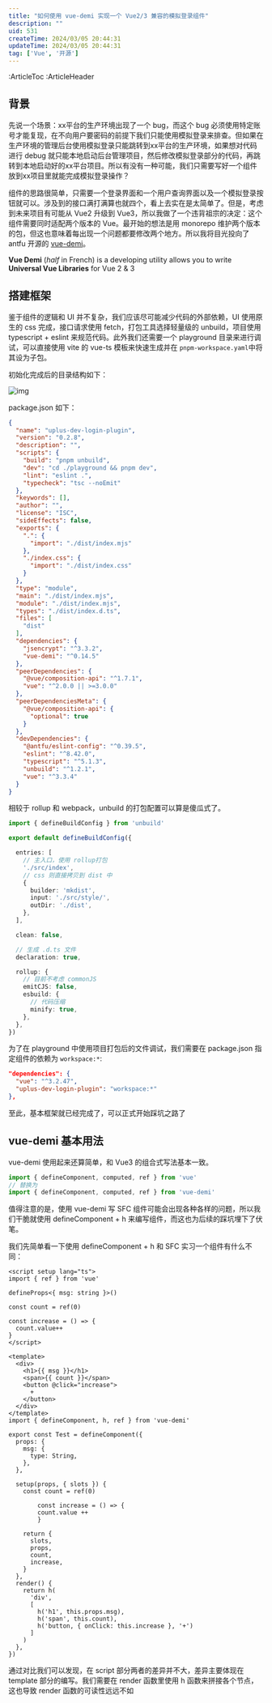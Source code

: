 ```yaml
---
title: "如何使用 vue-demi 实现一个 Vue2/3 兼容的模拟登录组件"
description: ""
uid: 531
createTime: 2024/03/05 20:44:31
updateTime: 2024/03/05 20:44:31
tag: ['Vue', '开源']
---
```

:ArticleToc
:ArticleHeader

## 背景

先说一个场景：xx平台的生产环境出现了一个 bug，而这个 bug 必须使用特定账号才能复现，在不向用户要密码的前提下我们只能使用模拟登录来排查。但如果在生产环境的管理后台使用模拟登录只能跳转到xx平台的生产环境，如果想对代码进行 debug 就只能本地启动后台管理项目，然后修改模拟登录部分的代码，再跳转到本地启动好的xx平台项目。所以有没有一种可能，我们只需要写好一个组件放到xx项目里就能完成模拟登录操作？



组件的思路很简单，只需要一个登录界面和一个用户查询界面以及一个模拟登录按钮就可以。涉及到的接口满打满算也就四个，看上去实在是太简单了。但是，考虑到未来项目有可能从 Vue2 升级到 Vue3，所以我做了一个违背祖宗的决定：这个组件需要同时适配两个版本的 Vue。最开始的想法是用 monorepo 维护两个版本的包，但这也意味着每出现一个问题都要修改两个地方。所以我将目光投向了 antfu 开源的 [vue-demi](https://github.com/vueuse/vue-demi)。



**Vue Demi** (*half* in French) is a developing utility allows you to write **Universal Vue Libraries** for Vue 2 & 3



## 搭建框架

鉴于组件的逻辑和 UI 并不复杂，我们应该尽可能减少代码的外部依赖，UI 使用原生的 css 完成，接口请求使用 fetch，打包工具选择轻量级的 unbuild，项目使用 typescript + eslint 来规范代码。此外我们还需要一个 playground 目录来进行调试，可以直接使用 vite 的 vue-ts 模板来快速生成并在 `pnpm-workspace.yaml`中将其设为子包。

初始化完成后的目录结构如下：

![img](https://pic-go-20220331-1301395896.cos.ap-beijing.myqcloud.com/img/uplus-dev-login-1.png?q-sign-algorithm=sha1&q-ak=AKID93q7aYfXDSWCD8kxWaooKIqlTwxpQXQ5Bmv3NJ4gEwnAHFqESQcmnwGafAQJZBHO&q-sign-time=1709642377;1709645977&q-key-time=1709642377;1709645977&q-header-list=host&q-url-param-list=ci-process&q-signature=40bf8682c3c0f0767c5b5738835899c3beff0d9d&x-cos-security-token=SJnk1hFasC3k7O6ESYC8RGt86C9gSRna7bcafd0a86e54aa26fa7dc2908a1c1f0e_SFq3xlv0ejVF_3Jdbd_5HpgrgtThVPzXk__j-fqUyQ4aAGO1ScqUScG7SZNm2XlO1pKVESlNvInhxCV4bAYPfCUyanXgjvZxYzyqyTmvBUuHPEGFlDDp8v76IGYxpJp0Wn3i9eC_ES48fBf81HkDLDNI5UYVyzbDESInl6WD6sDTizS2tbf4ettHUBuBrd&ci-process=originImage)

package.json 如下：

```json
{
  "name": "uplus-dev-login-plugin",
  "version": "0.2.8",
  "description": "",
  "scripts": {
    "build": "pnpm unbuild",
    "dev": "cd ./playground && pnpm dev",
    "lint": "eslint .",
    "typecheck": "tsc --noEmit"
  },
  "keywords": [],
  "author": "",
  "license": "ISC",
  "sideEffects": false,
  "exports": {
    ".": {
      "import": "./dist/index.mjs"
    },
    "./index.css": {
      "import": "./dist/index.css"
    }
  },
  "type": "module",
  "main": "./dist/index.mjs",
  "module": "./dist/index.mjs",
  "types": "./dist/index.d.ts",
  "files": [
    "dist"
  ],
  "dependencies": {
    "jsencrypt": "^3.3.2",
    "vue-demi": "^0.14.5"
  },
  "peerDependencies": {
    "@vue/composition-api": "^1.7.1",
    "vue": "^2.0.0 || >=3.0.0"
  },
  "peerDependenciesMeta": {
    "@vue/composition-api": {
      "optional": true
    }
  },
  "devDependencies": {
    "@antfu/eslint-config": "^0.39.5",
    "eslint": "^8.42.0",
    "typescript": "^5.1.3",
    "unbuild": "^1.2.1",
    "vue": "^3.3.4"
  }
}
```

相较于 rollup 和 webpack，unbuild 的打包配置可以算是傻瓜式了。

```typescript
import { defineBuildConfig } from 'unbuild'

export default defineBuildConfig({

  entries: [
    // 主入口，使用 rollup打包
    './src/index',
    // css 则直接拷贝到 dist 中
    {
      builder: 'mkdist',
      input: './src/style/',
      outDir: './dist',
    },
  ],

  clean: false,

  // 生成 .d.ts 文件
  declaration: true,

  rollup: {
    // 目前不考虑 commonJS
    emitCJS: false,
    esbuild: {
      // 代码压缩
      minify: true,
    },
  },
})
```

为了在 playground 中使用项目打包后的文件调试，我们需要在 package.json 指定组件的依赖为 `workspace:*`:

```json
"dependencies": {
  "vue": "^3.2.47",
  "uplus-dev-login-plugin": "workspace:*"
},
```

至此，基本框架就已经完成了，可以正式开始踩坑之路了

## vue-demi 基本用法

vue-demi 使用起来还算简单，和 Vue3 的组合式写法基本一致。

```typescript
import { defineComponent, computed, ref } from 'vue'
// 替换为
import { defineComponent, computed, ref } from 'vue-demi'
```

值得注意的是，使用 vue-demi 写 SFC 组件可能会出现各种各样的问题，所以我们干脆就使用 defineComponent + h 来编写组件，而这也为后续的踩坑埋下了伏笔。

我们先简单看一下使用 defineComponent + h 和 SFC 实习一个组件有什么不同：

```vue
<script setup lang="ts">
import { ref } from 'vue'

defineProps<{ msg: string }>()

const count = ref(0)

const increase = () => {
  count.value++
}
</script>

<template>
  <div>
    <h1>{{ msg }}</h1>
    <span>{{ count }}</span>
    <button @click="increase">
      +
    </button>
  </div>
</template>
import { defineComponent, h, ref } from 'vue-demi'

export const Test = defineComponent({
  props: {
    msg: {
      type: String,
    },
  },

  setup(props, { slots }) {
    const count = ref(0)

		const increase = () => {
  		count.value ++
		}

    return {
      slots,
      props,
      count,
      increase,
    }
  },
  render() {
    return h(
      'div',
      [
        h('h1', this.props.msg),
        h('span', this.count),
        h('button, { onClick: this.increase }, '+')
      ]
    )
  },
})
```

通过对比我们可以发现，在 script 部分两者的差异并不大，差异主要体现在 template 部分的编写。我们需要在 render 函数里使用 h 函数来拼接各个节点，这也导致 render 函数的可读性远远不如 <template>。

虽然写起来比较麻烦，但好歹能跑起来。在我写完了几个组件后，我尝试在 playground 中运行，不出意外运行地很顺利，于是我信心满满地把包发布到了 npm，并装进了 front 项目里。随着我内心怒喊一句：front, 启动！果然，毫不意外地出了点意外。

## 踩坑记录

### 坑1

第一位出场的选手就是重量级：组件上绑定的点击事件无法触发并且 input 框里的 placeholder 不见了。

出于对 vue-demi 的信任以及组件可以在 playground 里正常运行的事实，我首先怀疑是打包出了问题，但经过仔细排查后发现并不是。之后我把目光投在了 h 函数这个浓眉大眼的小伙子身上，经过我的严刑拷打，这小子终于招了：其实 [Vue2](https://v2.cn.vuejs.org/v2/guide/render-function.html#深入数据对象) 和 [Vue3](https://cn.vuejs.org/guide/extras/render-function.html#creating-vnodes) 的 h 函数参数并不一致。我们需要关注的主要有：

- 绑定事件

```typescript
// vue3
h('div', { onClick: handleClick }, '点我')
// vue2
h('div', { on: { click: handleClick } }, '点我')
```

- 普通的 HTML attribute 如 src, type, placeholder, id等

```typescript
// vue3
h('input', { type: 'password', placeholder: '请输入密码' })
// vue2
h('input', { attrs: { type: 'password', placeholder: '请输入密码' } })
```

- 传递 props

```typescript
// vue3
h(UserTable, { userList: this.userList })
// vue2
h(UserTable, { props: { userList: this.userList } })
```

为了不需要在每个 h 函数中处理这些问题，我们可以写一个函数来统一处理：

```typescript
export function transformVNodeProps(properties: Record<string, any>, propsObj?: Record<string, any>) {
  const ATTR_NAMES = ['src', 'type', 'id', 'placeholder']
  
  if (!isVue2)
    return { ...properties, ...propsObj }
  const on: Record<string, any> = {}
  const attrs: Record<string, string> = {}
  const props: Record<string, any> = {}

  Object.keys(properties)
    .filter(event => /^on[A-Z]/.test(event))
    .forEach((event) => {
      const eventName = event[2].toLowerCase() + event.substring(3)
      on[eventName] = properties[event]
    })
  properties.on = Object.assign({}, on, properties.on || {})

  ATTR_NAMES
    .filter(name => properties[name] !== undefined)
    .forEach((name) => {
      attrs[name] = properties[name]
    })
  properties.attrs = Object.assign({}, attrs, properties.attrs || {})

  if (propsObj !== undefined) {
    Object.keys(propsObj).forEach((key) => {
      props[key] = propsObj[key]
    })
    properties.props = Object.assign({}, props, propsObj || {})
  }

  return properties
}
```

之后我们在使用 h 函数时只需要把第二个参数包裹一下就可以实现 Vue2/3 的兼容了

```typescript
h(
	Dialog,
	transformVNodeProps({ id: 'dev-main-modal', onClose: this.showConfirmDialog }, { showFooterButtons: false }),
	[h(SimulateLoginPlugin)],
),
```

### 坑2

第二个坑和第一个坑其实类似，也是一个兼容性问题：组件的 slot 没有渲染。

这里不再赘述，直接说原因和解决方法。

```typescript
// Vue3 的 slots 里的每一个插槽都是一个函数，而 Vue2 则是对象
// vue3
h(UserTable, this.slots.default())
// vue2
h(UserTable, this.slot.default)
```

和第一个坑一样，我们再编写一个函数来统一处理就好了

```typescript
export function transformVNodeSlots(slots: Record<string, any>, name = 'default') {
  if (typeof slots[name] === 'function')
    return slots[name]()
  else
    return slots[name]
}

h(UserTable, transformVNodeSlots(this.slots))
```

### 坑3

接下来向我们走来的这位选手很面熟啊，仔细一看，这不还是 h 函数吗！你小子挺能挖坑啊？！

在 Dialog 组件中需要用到几个图标，为了节约打包体积，我偷了个懒直接使用 css 绘制进行绘制。

```typescript
h(
	'div',
	transformVNodeProps({ class: 'dev-login-trigger', onClick: this.showMainDialog }),
  // 正常情况下应该渲染出图标
	h('div', { class: 'dev-login-profile-icon' })
)
```

果然不出我所料，这段代码在 playground 中运行没有任何问题，一到 front 里就开始玩隐身了。页面上根本就没有渲染出 `<div class="dev-login-profile-icon"></div>`。

这次我直接都没思考，直接就把矛头就指向了 h 函数。可这次即使我把文档翻了个遍也没能找到问题所在，直到我看见了文档中一段略显奇怪的代码：

![img](https://pic-go-20220331-1301395896.cos.ap-beijing.myqcloud.com/img/uplus-dev-login-2.png?q-sign-algorithm=sha1&q-ak=AKIDcZAiF4drnbBU5_AScIJtpHBRyNNDAXZuwj7WAPvnhajFSvUfUxbs4eh5vrZB49WB&q-sign-time=1709642412;1709646012&q-key-time=1709642412;1709646012&q-header-list=host&q-url-param-list=ci-process&q-signature=d43abeb9b645948a30405ce83bf49157ca9f941a&x-cos-security-token=SJnk1hFasC3k7O6ESYC8RGt86C9gSRna290bb4c564d9e1a947a03bd7361dca04e_SFq3xlv0ejVF_3Jdbd_81jPYqOYu3VZU8J0Jab8QGC0lwC-hNmfiX6Ph7YsSZiftcEklUx6jdvzydCBLyDkAucBFIUWfda7fG-7CO1s1TKy5oimwQ_sfqCqjDGGuLGbvbp4KpdQhE7f2rNPQnsCfUCNZZoOM_R6KKdoNEWx860WrTUgArudOTkXMn-dZZiSey2oAYcJ9NA-InAf5OAvA&ci-process=originImage)

为什么这里明明只在内部渲染了一个元素也要用数组来包裹呢？总不能 api 设计就如此吧？没想到还真是....

只需要给 children 参数包裹成数组就可以在 Vue2 中正常渲染了

```typescript
h(
	'div',
	transformVNodeProps({ class: 'dev-login-trigger', onClick: this.showMainDialog }),
	[h('div', { class: 'dev-login-profile-icon' })]
)
```

### 坑4

对于需要在项目中直接引用的组件，我们需要给它一个 **name** 属性，否则会在 Vue2 项目中报错。

```typescript
import { defineComponent, h } from 'vue-demi'

export const Test = defineComponent({
	name: 'Test',
  render() {
    return h(
      'div',
      'Test'
    )
  },
})
```

## uplus-dev-login-plugin

### 使用

接下来简单介绍一下 `uplus-dev-login-plugin`的使用方法：

1. 首先将依赖安装到项目中 

```plain
npm i uplus-dev-login-plugin
// 对于使用 Vue2.6 的项目还需要额外安装@vue/composition-api (2.7 || 3.0 则不需要安装)
npm i @vue/composition-api
```

1. 在 vue.config.js 中添加一项 webpack 配置：

```javascript
configureWebpack: {
  module: {
    rules: [
      {
        test: /\.mjs$/,
        include: /node_modules/,
        type: "javascript/auto"
      }
    ]
  }
},
```

1. 由于组件内调用的接口处在 admin 服务下，而生产环境的 admin 服务无法通过 U+ 的域名直接访问(tev、uea 均可直接通过 U+ 的域名访问)，所以我们需要给 `/api/admin`单独配置一个代理，需要根据启动环境的不同来设置不同的 gateway：

```javascript
// const gateway = 'https://xx.yy.zz' // tev环境
const gateway = 'https://zz.yy.xx' // 生产环境

proxy: {
	'/api/admin': {
		target: gateway,
		changeOrigin: true,
		secure: false,
	},
},
```

1. 在 App.vue (或者其他你喜欢的组件)中使用组件：

```vue
<script>
import { Trigger } from 'uplus-dev-login-plugin'
import 'uplus-dev-login-plugin/dist/index.css'
import { basePath } from '@/util/utils'

export default {
  components: { Trigger },
  data() {
    	return {
      	basePath
    	}
  	},
  computed: {
    	showTrigger() {
      // 仅在本地开发环境显示组件
      	return process.env.NODE_ENV === 'development'
    	}
  	}
}
</script>

<template>
  <div>
    <!-- 需要传入basePath兼容单域名环境 -->
    <Trigger v-if="showTrigger" :base-path="basePath" />
  </div>
</template>
```

### 效果预览

引入后会在右下角出现一个悬浮的按钮，点击后会出现弹窗

![img](https://pic-go-20220331-1301395896.cos.ap-beijing.myqcloud.com/img/uplus-dev-login-3.png?q-sign-algorithm=sha1&q-ak=AKIDAB6jXmgRb1ndGwohUfVR-7rfh0A10uJ_8gmSsFTYSPqOoWR3ZBxwD0UYjARQhIBN&q-sign-time=1709642424;1709646024&q-key-time=1709642424;1709646024&q-header-list=host&q-url-param-list=ci-process&q-signature=e96a17c274c102d297117c9da6c78b07f8fe8009&x-cos-security-token=SJnk1hFasC3k7O6ESYC8RGt86C9gSRna5e56379685a629b61f2d4e72463364fae_SFq3xlv0ejVF_3Jdbd_5yD0Vqz2usS2iZU5wa55kk9louBMrHCZjJsagFtdbsB9G2d3XovZd6Xg_8IlUVdQ5JrYHosxKaM7iBpXX6l4ghY7OSaTPgcTADWE0h7yC48q8pz_5W-lngvt7XXc9XGUARG_GcMKGdg8VDYUXPnEI1O2jQ07PgtEUh2I_tOqnwL&ci-process=originImage)

![img](https://pic-go-20220331-1301395896.cos.ap-beijing.myqcloud.com/img/uplus-dev-login-4.png?q-sign-algorithm=sha1&q-ak=AKID95ooOF_cD-dSYPOfbRVPh7cEzjHGQ-eYVtxE4MSgmTWIa7z1k_kEplrps4ItJvgl&q-sign-time=1709642435;1709646035&q-key-time=1709642435;1709646035&q-header-list=host&q-url-param-list=ci-process&q-signature=fde2c7a3abd8c3f15aec8a080cc883a0ccc42f4c&x-cos-security-token=SJnk1hFasC3k7O6ESYC8RGt86C9gSRna75ebbc30639dc2440bf2abdef69e0dcce_SFq3xlv0ejVF_3Jdbd_4RQ4lppXc5S71c1Ge8rRtnGV2LftiF3WTvA4T294F1BXJ6aG9zSfWvqUtJa2hbLWQHuF4gwN5MF-HW8YL1yEshMaHp3G2vVBkfi7xmQ9SlLuZjCtyL-ANa135_m-IF9jGblFnHNMyu4w11NKfOLmDkQZIP_CksPl2jwhACXvD62ZFYeIl7bioyZOs3qw5HJpg&ci-process=originImage)

输入后台管理的账号密码后即可查询用户并模拟登录。查询条件为【账号 | 姓名 | 学号 | 手机号】。列表中账号和姓名使用 `||` 进行分隔。

![img](https://pic-go-20220331-1301395896.cos.ap-beijing.myqcloud.com/img/uplus-dev-login-4.png?q-sign-algorithm=sha1&q-ak=AKID95ooOF_cD-dSYPOfbRVPh7cEzjHGQ-eYVtxE4MSgmTWIa7z1k_kEplrps4ItJvgl&q-sign-time=1709642435;1709646035&q-key-time=1709642435;1709646035&q-header-list=host&q-url-param-list=ci-process&q-signature=fde2c7a3abd8c3f15aec8a080cc883a0ccc42f4c&x-cos-security-token=SJnk1hFasC3k7O6ESYC8RGt86C9gSRna75ebbc30639dc2440bf2abdef69e0dcce_SFq3xlv0ejVF_3Jdbd_4RQ4lppXc5S71c1Ge8rRtnGV2LftiF3WTvA4T294F1BXJ6aG9zSfWvqUtJa2hbLWQHuF4gwN5MF-HW8YL1yEshMaHp3G2vVBkfi7xmQ9SlLuZjCtyL-ANa135_m-IF9jGblFnHNMyu4w11NKfOLmDkQZIP_CksPl2jwhACXvD62ZFYeIl7bioyZOs3qw5HJpg&ci-process=originImage)

关闭弹窗时会询问是否需要在当前会话中移除组件，如果选择“是”的话，则在本次会话中都将不再渲染组件，需要关闭后重新打开网页才会重新渲染。

![img](https://pic-go-20220331-1301395896.cos.ap-beijing.myqcloud.com/img/uplus-dev-login-4.png?q-sign-algorithm=sha1&q-ak=AKID95ooOF_cD-dSYPOfbRVPh7cEzjHGQ-eYVtxE4MSgmTWIa7z1k_kEplrps4ItJvgl&q-sign-time=1709642435;1709646035&q-key-time=1709642435;1709646035&q-header-list=host&q-url-param-list=ci-process&q-signature=fde2c7a3abd8c3f15aec8a080cc883a0ccc42f4c&x-cos-security-token=SJnk1hFasC3k7O6ESYC8RGt86C9gSRna75ebbc30639dc2440bf2abdef69e0dcce_SFq3xlv0ejVF_3Jdbd_4RQ4lppXc5S71c1Ge8rRtnGV2LftiF3WTvA4T294F1BXJ6aG9zSfWvqUtJa2hbLWQHuF4gwN5MF-HW8YL1yEshMaHp3G2vVBkfi7xmQ9SlLuZjCtyL-ANa135_m-IF9jGblFnHNMyu4w11NKfOLmDkQZIP_CksPl2jwhACXvD62ZFYeIl7bioyZOs3qw5HJpg&ci-process=originImage)

### 源码地址

https://github.com/sechi747/uplus-dev-login-plugin